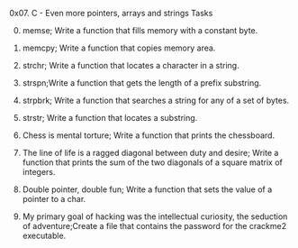 0x07. C - Even more pointers, arrays and strings
Tasks

0. memse; Write a function that fills memory with a constant byte.

1. memcpy; Write a function that copies memory area.

2. strchr; Write a function that locates a character in a string.

3. strspn;Write a function that gets the length of a prefix substring.

4. strpbrk; Write a function that searches a string for any of a set of bytes.

5. strstr; Write a function that locates a substring.

6. Chess is mental torture; Write a function that prints the chessboard.

7. The line of life is a ragged diagonal between duty and desire; Write a function that prints the sum of the two diagonals of a square matrix of integers.

8. Double pointer, double fun; Write a function that sets the value of a pointer to a char.

9. My primary goal of hacking was the intellectual curiosity, the seduction of adventure;Create a file that contains the password for the crackme2 executable.
